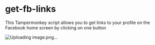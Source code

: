 # get-fb-links

This Tampermonkey script allows you to get links to your profile on the Facebook home screen by clicking on one button

![Uploading image.png…]()
